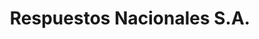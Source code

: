 ---
title: "Respuestos Nacionales S.A."
url: /san-jose/respuestos-nacionales-s-a/
shop: piezas de automóviles
---